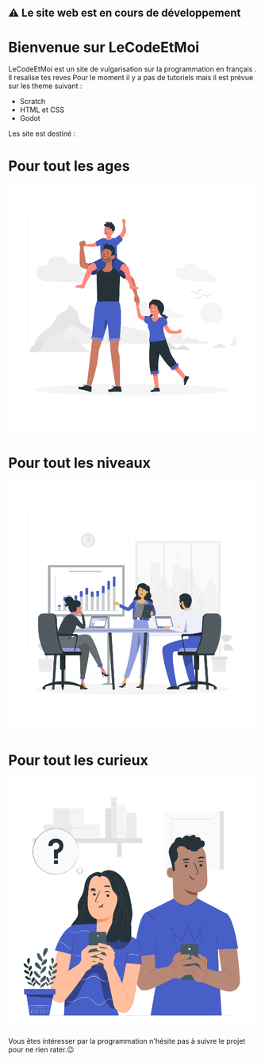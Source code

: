 ##   ⚠️ Le site web est en cours de développement 

# Bienvenue sur LeCodeEtMoi

LeCodeEtMoi est un site de vulgarisation sur la programmation en français .
Il resalise tes reves 
Pour le moment il y a pas de tutoriels mais il est prévue sur les theme suivant :
- Scratch
- HTML et CSS
- Godot

Les site est destiné :

# Pour tout les ages 
<img src="/static/Father'sDay-rafiki.svg" width="550" alt="uad_screenshot">

# Pour tout les niveaux
<img src="/static/Pitchmeeting-rafiki.svg" width="550" alt="uad_screenshot">

# Pour tout les curieux
<img src="/static/Curious-pana.svg" width="550" alt="uad_screenshot">




Vous êtes intéresser par la programmation n'hésite pas à suivre le projet pour ne rien rater.😉



